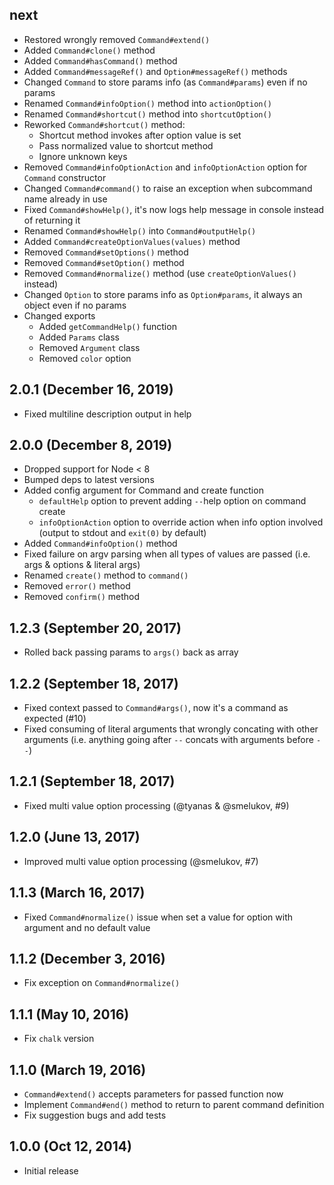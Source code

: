 ## next

- Restored wrongly removed `Command#extend()`
- Added `Command#clone()` method
- Added `Command#hasCommand()` method
- Added `Command#messageRef()` and `Option#messageRef()` methods
- Changed `Command` to store params info (as `Command#params`) even if no params
- Renamed `Command#infoOption()` method into `actionOption()`
- Renamed `Command#shortcut()` method into `shortcutOption()`
- Reworked `Command#shortcut()` method:
    - Shortcut method invokes after option value is set
    - Pass normalized value to shortcut method
    - Ignore unknown keys
- Removed `Command#infoOptionAction` and `infoOptionAction` option for `Command` constructor
- Changed `Command#command()` to raise an exception when subcommand name already in use
- Fixed `Command#showHelp()`, it's now logs help message in console instead of returning it
- Renamed `Command#showHelp()` into `Command#outputHelp()`
- Added `Command#createOptionValues(values)` method
- Removed `Command#setOptions()` method
- Removed `Command#setOption()` method
- Removed `Command#normalize()` method (use `createOptionValues()` instead)
- Changed `Option` to store params info as `Option#params`, it always an object even if no params
- Changed exports
    - Added `getCommandHelp()` function
    - Added `Params` class
    - Removed `Argument` class
    - Removed `color` option

## 2.0.1 (December 16, 2019)

- Fixed multiline description output in help

## 2.0.0 (December 8, 2019)

- Dropped support for Node < 8
- Bumped deps to latest versions
- Added config argument for Command and create function
    - `defaultHelp` option to prevent adding `--`help option on command create
    - `infoOptionAction` option to override action when info option involved (output to stdout and `exit(0)` by default)
- Added `Command#infoOption()` method
- Fixed failure on argv parsing when all types of values are passed (i.e. args & options & literal args)
- Renamed `create()` method to `command()`
- Removed `error()` method
- Removed `confirm()` method

## 1.2.3 (September 20, 2017)

- Rolled back passing params to `args()` back as array

## 1.2.2 (September 18, 2017)

- Fixed context passed to `Command#args()`, now it's a command as expected (#10)
- Fixed consuming of literal arguments that wrongly concating with other arguments (i.e. anything going after `--` concats with arguments before `--`)

## 1.2.1 (September 18, 2017)

- Fixed multi value option processing (@tyanas & @smelukov, #9)

## 1.2.0 (June 13, 2017)

- Improved multi value option processing (@smelukov, #7)

## 1.1.3 (March 16, 2017)

- Fixed `Command#normalize()` issue when set a value for option with argument and no default value

## 1.1.2 (December 3, 2016)

- Fix exception on `Command#normalize()`

## 1.1.1 (May 10, 2016)

- Fix `chalk` version

## 1.1.0 (March 19, 2016)

- `Command#extend()` accepts parameters for passed function now
- Implement `Command#end()` method to return to parent command definition
- Fix suggestion bugs and add tests

## 1.0.0 (Oct 12, 2014)

- Initial release
